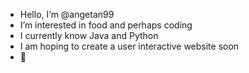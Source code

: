 - Hello, I’m @angetan99
- I’m interested in food and perhaps coding
- I currently know Java and Python
- I am hoping to create a user interactive website soon
- 👻

<!---
angetan99/angetan99 is a ✨ special ✨ repository because its `README.md` (this file) appears on your GitHub profile.
You can click the Preview link to take a look at your changes.
--->
